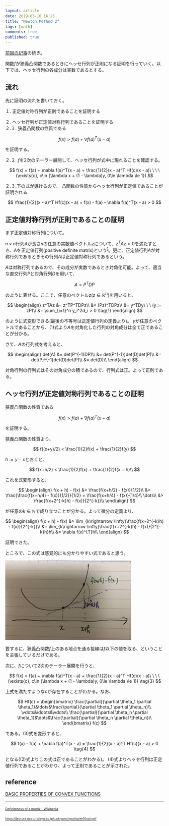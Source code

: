 ```yaml
---
layout: article
date: 2019-03-10 16:25
title: "Newton Method 2"
tags: [math]
comments: true
published: true
---
```


[前回の記事](/2019/03/03/newton-method.html)の続き。

関数$f$が狭義凸関数であるときにヘッセ行列が正則になる証明を行っていく。以下では、ヘッセ行列の各成分は実数であるとする。


## 流れ

先に証明の流れを書いておく。

１. 正定値対称行列が正則であることを証明する  

２. ヘッセ行列が正定値対称行列であることを証明する  
  ２.１. 狭義凸関数の性質である

  $$
  f(x) > f(a) + \nabla f(a)^T (x - a)
  $$

  を証明する。


  ２.２. $f$を2次のテーラー展開して、ヘッセ行列が式中に現れることを確認する。

  $$
  f(x) = f(a) + \nabla f(a)^T(x - a) + \frac{1}{2}(x - a)^T Hf(c)(x - a)\ \ \ \ (\exists{c}, c\in {\lambda x + (1 - \lambda)y, 0\le \lambda \le 1})
  $$

  ２.３.下の式が導けるので、 凸関数の性質からヘッセ行列が正定値であることが証明される

  $$
  \frac{1}{2}(x - a)^T Hf(c)(x - a) = f(x) - f(a) - \nabla f(a)^T(x - a) > 0
  $$



## 正定値対称行列が正則であることの証明

まず正定値対称行列について。

$n\times n$行列$A$が長さ$n$の任意の実数値ベクトル$z$について、$z^TAz > 0$を満たすとき、$A$を正定値行列(positive definite matrix)という<sup><a href="#1">1</a></sup>。更に、正定値行列$A$が対称行列であるときその行列$A$は正定値対称行列であるという。

$A$は対称行列であるので、その成分が実数であるとき対角化可能。よって、適当な直交行列$P$と対角行列$D$を用いて、

$$
A = P^TDP
$$

のように表せる。ここで、任意のベクトル$z (z\in\mathbb{R^n})$を用いると、

$$
\begin{align}
z^TAz &= z^TP^TDPz\\
&= (Pz)^TDPz\\
&= y^TDy\ \ \ (y := zP)\\
&= \sum_{i=1}^n y_i^2d_i > 0 \tag{1}
\end{align}
$$

のように式変形できる(最後の不等号は正定値行列の定義より)。 $y$が任意のベクトルであることから、$(1)$式より$A$を対角化した行列の対角成分は全て正であることが分かる。

さて、$A$の行列式を考えると、

$$
\begin{align}
det(A) &= det(P^{-1}DP)\\
&= det(P^{-1})det(D)det(P)\\
&= det(P)^{-1}det(D)det(P)\\
&= det(D)\\
\end{align}
$$

対角行列の行列式はその対角成分の積であるので、行列式は正。よって正則である。

## ヘッセ行列が正定値対称行列であることの証明

狭義凸関数の性質である

$$
f(x) > f(a) + \nabla f(a)^T (x - a) \tag{2}
$$

を証明する。

狭義凸関数の性質より、

$$
f((x+y)/2) < \frac{1}{2}f(x) + \frac{1}{2}f(y)
$$

$h:= y - x$とおくと、

$$
f(x+h/2) < \frac{1}{2}f(x) + \frac{1}{2}f(x + h)\\
$$

これを式変形すると、

$$
\begin{align}
f(x + h) - f(x) &> \frac{f(x+h/2) - f(x)}{1/2}\\
&> \frac{\frac{f(x+h/4) - f(x)}{1/2}}{1/2} =  \frac{f(x+h/4) - f(x)}{1/4}\\
\dots\\
&> \frac{f(x+2^{-k}h) - f(x)}{2^{-k}}\\
\end{align}
$$

が任意の$k\in\mathbb{N}$で成り立つことが分かる。よって微分の定義より、

$$
\begin{align}
f(x + h) - f(x) &> \lim_{k\rightarrow \infty}\frac{f(x+2^{-k}h) - f(x)}{2^{-k}}\\
&= \lim_{k\rightarrow \infty}\frac{f(x+2^{-k}h) - f(x)}{2^{-k}h}h\\
&= \nabla f(x)^{T}h\\
\end{align}
$$

証明できた。

ところで、この式は感覚的にも分かりやすい式であると思う。

<img src="/assets/images/newton-method-2/convex_funcs_prop.jpg" alt="cpp-snip-wrong-result" style="width: 400px;"/>

要するに、狭義凸関数$f$上のある地点を通る接線は$f$以下の値を取る、ということを主張しているだけである。

次に、$f$について2次のテーラー展開を行うと、

$$
f(x) = f(a) + \nabla f(a)^T(x - a) + \frac{1}{2}(x - a)^T Hf(c)(x - a)\ \ \ \ (\exists{c}, c\in {\lambda x + (1 - \lambda)y, 0\le \lambda \le 1}) \tag{3}
$$

上式を満たすような$c$が存在することがわかる。なお、

$$
Hf(c) = \begin{bmatrix}
\frac{\partial}{\partial \theta_1 \partial \theta_1}&\dots&\frac{\partial}{\partial \theta_1 \partial \theta_n}\\
\vdots&\ddots&\vdots\\
\frac{\partial}{\partial \theta_n \partial \theta_1}&\dots&\frac{\partial}{\partial \theta_n \partial \theta_n}\\
\end{bmatrix} f(c)
$$

である。$(3)$式を変形すると、

$$
f(x) - f(a) + \nabla f(a)^T(x - a) = \frac{1}{2}(x - a)^T Hf(c)(x - a) > 0 \tag{4}
$$

となる($(2)$式よりこの式は正であることがわかる)。 $(4)$式よりヘッセ行列は正定値行列であることがわかり、よって正則であることが示された。


## reference

[BASIC PROPERTIES OF CONVEX FUNCTIONS](https://wiki.math.ntnu.no/_media/tma4180/2016v/note2.pdf)


---

<span id="1" style="font-size:x-small">[Definiteness of a matrix - Wikipedia](https://en.wikipedia.org/wiki/Definiteness_of_a_matrix)</span>

<span id="2" style="font-size:x-small">https://lecture.ecc.u-tokyo.ac.jp/~nkiyono/gocho/en10sol.pdf</span>


